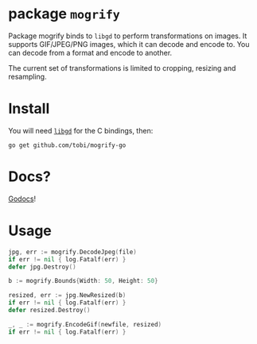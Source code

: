 # package `mogrify`

Package mogrify binds to `libgd` to perform transformations on
images.  It supports GIF/JPEG/PNG images, which it can decode and
encode to. You can decode from a format and encode to another.

The current set of transformations is limited to cropping, resizing
and resampling.

# Install

You will need [`libgd`](http://libgd.bitbucket.org/) for the C bindings, then:

```
go get github.com/tobi/mogrify-go
```

# Docs?

[Godocs](http://godoc.org/github.com/tobi/mogrify-go)!

# Usage

```go
jpg, err := mogrify.DecodeJpeg(file)
if err != nil { log.Fatalf(err) }
defer jpg.Destroy()

b := mogrify.Bounds{Width: 50, Height: 50}

resized, err := jpg.NewResized(b)
if err != nil { log.Fatalf(err) }
defer resized.Destroy()

_, _ := mogrify.EncodeGif(newfile, resized)
if err != nil { log.Fatalf(err) }
```
